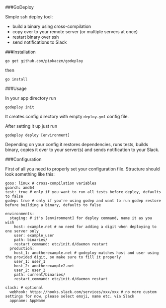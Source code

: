 ###GoDeploy

Simple ssh deploy tool:
- build a binary using cross-compilation
- copy over to your remote server (or multiple servers at once)
- restart binary over ssh
- send notifications to Slack

###Installation

```
go get github.com/piokaczm/godeploy
```

then

```
go install
```

###Usage

In your app directory run

```
godeploy init
```

It creates config directory with empty `deploy.yml` config file.

After setting it up just run

```
godeploy deploy [environment]
```

Depending on your config it restores dependencies, runs tests, builds binary, copies it over to your server(s) and sends notification to your Slack.

###Configuration

First of all you need to properly set your configuration file. Structure should look something like this:

```
goos: linux # cross-compilation variables
goarch: amd64
test: true # only if you want to run all tests before deploy, defaults to false
godep: true # only if you're using godep and want to run godep restore before building a binary, defaults to false

environments:
  staging: # it's [environment] for deploy command, name it as you wish
    host: example.net # no need for adding a digit when deploying to one server only
    user: example_user
    path: binaries/
    restart_command: etc/init.d/daemon restart
  production:
    host_1: anotherexample.net # godeploy matches host and user using the provided digit, so make sure to fill it properly
    user_1: user_1
    host_2: anotherexample2.net
    user_2: user_2
    path: current/binaries/
    restart_command: etc/init.d/daemon restart

slack: # optional
  webhook: https://hooks.slack.com/services/xxx/xxx # no more custom settings for now, please select emoji, name etc. via Slack
  appname: AppName
```
